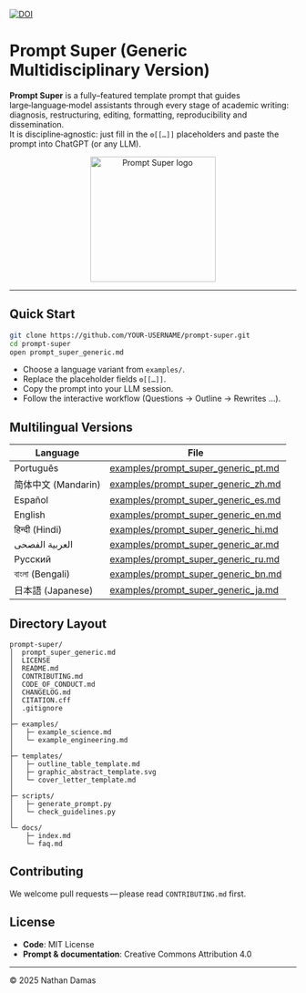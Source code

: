 [![DOI](https://zenodo.org/badge/968695322.svg)](https://doi.org/10.5281/zenodo.15242949)

# Prompt Super (Generic Multidisciplinary Version)

**Prompt Super** is a fully–featured template prompt that guides large‑language‑model
assistants through every stage of academic writing: diagnosis, restructuring,
editing, formatting, reproducibility and dissemination.  
It is discipline‑agnostic: just fill in the `⚙️[[…]]` placeholders and paste
the prompt into ChatGPT (or any LLM).

<p align="center">
  <img src="docs/img/logo_prompt_super.svg" width="220" alt="Prompt Super logo"/>
</p>

---

## Quick Start

```bash
git clone https://github.com/YOUR-USERNAME/prompt-super.git
cd prompt-super
open prompt_super_generic.md
```

* Choose a language variant from `examples/`.
* Replace the placeholder fields `⚙️[[…]]`.
* Copy the prompt into your LLM session.
* Follow the interactive workflow (Questions → Outline → Rewrites …).

## Multilingual Versions

| Language | File |
|----------|------|
| Português | [examples/prompt_super_generic_pt.md](examples/prompt_super_generic_pt.md) |
| 简体中文 (Mandarin) | [examples/prompt_super_generic_zh.md](examples/prompt_super_generic_zh.md) |
| Español | [examples/prompt_super_generic_es.md](examples/prompt_super_generic_es.md) |
| English | [examples/prompt_super_generic_en.md](examples/prompt_super_generic_en.md) |
| हिन्दी (Hindi) | [examples/prompt_super_generic_hi.md](examples/prompt_super_generic_hi.md) |
| العربية الفصحى | [examples/prompt_super_generic_ar.md](examples/prompt_super_generic_ar.md) |
| Русский | [examples/prompt_super_generic_ru.md](examples/prompt_super_generic_ru.md) |
| বাংলা (Bengali) | [examples/prompt_super_generic_bn.md](examples/prompt_super_generic_bn.md) |
| 日本語 (Japanese) | [examples/prompt_super_generic_ja.md](examples/prompt_super_generic_ja.md) |

## Directory Layout

```
prompt-super/
│  prompt_super_generic.md
│  LICENSE
│  README.md
│  CONTRIBUTING.md
│  CODE_OF_CONDUCT.md
│  CHANGELOG.md
│  CITATION.cff
│  .gitignore
│
├─ examples/
│   ├─ example_science.md
│   └─ example_engineering.md
│
├─ templates/
│   ├─ outline_table_template.md
│   ├─ graphic_abstract_template.svg
│   └─ cover_letter_template.md
│
├─ scripts/
│   ├─ generate_prompt.py
│   └─ check_guidelines.py
│
└─ docs/
    ├─ index.md
    └─ faq.md
```

## Contributing

We welcome pull requests — please read `CONTRIBUTING.md` first.

## License

* **Code**: MIT License  
* **Prompt & documentation**: Creative Commons Attribution 4.0

---

© 2025 Nathan Damas
